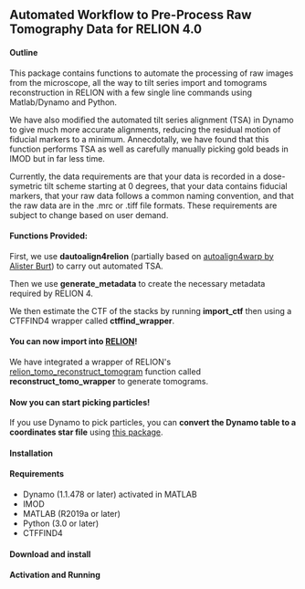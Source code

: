 ## Automated Workflow to Pre-Process Raw Tomography Data for RELION 4.0 

#### Outline

This package contains functions to automate the processing of raw images from the microscope, all the way to tilt series import and tomograms reconstruction in RELION with a few single line commands using Matlab/Dynamo and Python. 

We have also modified the automated tilt series alignment (TSA) in Dynamo to give much more accurate alignments, reducing the residual motion of fiducial markers to a minimum. Annecdotally, we have found that this function performs TSA as well as carefully manually picking gold beads in IMOD but in far less time.

Currently, the data requirements are that your data is recorded in a dose-symetric tilt scheme starting at 0 degrees, that your data contains fiducial markers, that your raw data follows a common naming convention, and that the raw data are in the .mrc or .tiff file formats. These requirements are subject to change based on user demand.

#### Functions Provided:

First, we use **dautoalign4relion** (partially based on [autoalign4warp by Alister Burt](https://github.com/alisterburt/autoalign_dynamo)) to carry out automated TSA. 

Then we use **generate_metadata** to create the necessary metadata required by RELION 4.

We then estimate the CTF of the stacks by running **import_ctf** then using a CTFFIND4 wrapper called **ctffind_wrapper**.

#### You can now import into [RELION](https://relion.readthedocs.io/en/release-4.0/STA_tutorial/ImportTomo.html)! 

We have integrated a wrapper of RELION's [relion_tomo_reconstruct_tomogram](https://relion.readthedocs.io/en/release-4.0/Reference/STA/Programs/reconstruct_tomogram.html#program-tomo-reconstruct-tomogram) function called **reconstruct_tomo_wrapper** to generate tomograms. 

#### Now you can start picking particles! 

If you use Dynamo to pick particles, you can **convert the Dynamo table to a coordinates star file** using [this package](https://github.com/EuanPyle/dynamo2relion).

#### Installation
#### Requirements
- Dynamo (1.1.478 or later) activated in MATLAB
- IMOD
- MATLAB (R2019a or later)
- Python (3.0 or later)
- CTFFIND4

#### Download and install

#### Activation and Running

